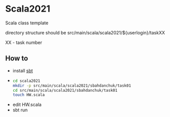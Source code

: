 # Scala2021
Scala class template

directory structure should be 
src/main/scala/scala2021/${userlogin}/taskXX

XX - task number

## How to

* install [sbt](https://www.scala-sbt.org)
* ```bash git clone ...
  cd scala2021
  mkdir -p src/main/scala/scala2021/sbahdanchuk/task01
  cd src/main/scala/scala2021/sbahdanchuk/task01
  touch HW.scala
  ```
* edit HW.scala
* sbt run
